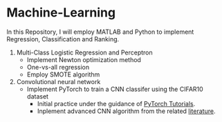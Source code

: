 # Machine-Learning
In this Repository, I will employ MATLAB and Python to implement Regression, Classification and Ranking.
1. Multi-Class Logistic Regression and Perceptron
    - Implement Newton optimization method
    - One-vs-all regression
    - Employ SMOTE algorithm
2. Convolutional neural network
    - Implement PyTorch to train a CNN classifer using the CIFAR10 dataset
        - Initial practice under the guidance of [PyTorch Tutorials](https://pytorch.org/tutorials/beginner/blitz/cifar10_tutorial.html). 
        - Inplement advanced CNN algorithm from the related [literature](https://arxiv.org/pdf/1412.6806.pdf).
